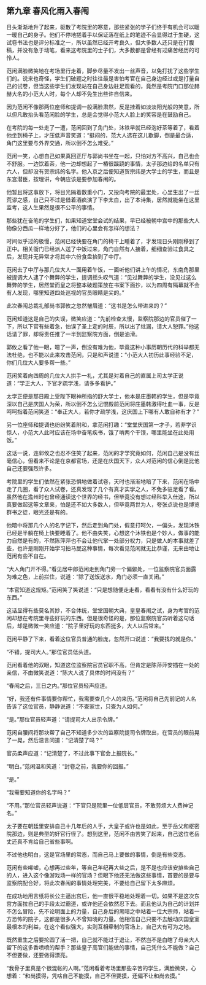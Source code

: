 ## 第九章 **春风化雨入春闱**

日头渐渐地升了起来，驱散了考院里的寒意，那些紧张的学子们终于有机会可以暖一暖自己的身子。他们不停地搓着手以保证落在纸上的笔迹不会显得过于生硬，这试卷书法也是评分标准之一，所以虽然已经开考良久，但大多数人还只是在打腹稿，并没有急于动笔，看来这考院里的士子们，大多数都是曾经有过痛苦经历的可怜人。

范闲满脸微笑地在考场里行走着，脚步尽量不发出一丝声音，以免打扰了这些学生们的。说来也奇怪，学生们破题之时往往最是害怕考官在自己身边经过或是打量自己的试卷，但当这些学生们发现站在自己身边驻足观看的，竟然是考院门口那位赫赫大名的小范大人时，每个人却不免生出些许自信来。

因为范闲不像那两位座师和提调一般满脸肃然，反是挂着如淡淡阳光般的笑意，所以但凡敢抬头看范闲脸的学生，总是会觉得小范大人脸上的笑容是在鼓励自己。

在考院的每一处走了一遭，范闲回到了角门处，沐铁早就已经泡好茶等着了，看着他坐到椅子上，才压低声音笑道：“挺闷的，范大人选在这儿歇脚，倒是最合适，角门这里要与外界交通，所以倒不怎么难受。”

范闲一笑，心想自己如果真回正厅与郭尚书坐在一起，只怕对方不高兴，自己也会不舒服。一边饮着茶，他一边却想起了一樁很蹊跷的事情，太子那边给的名单只有六人，但却没有贺宗纬的名字。他入京之后便知道贺宗纬是大学士的学生，而且是东宫潜臣，按理讲，今朝应该是要参加春闱的。

他暂且将这事放下，将目光隔着数重小门，又投向考院的最里处，心里生出了一丝荒谬之感，自己只不过是借着酒疯演了下李太白，出了本诗集，居然就能坐在这里监考，这人生果然是很不公平的事情。

那些犹在奋笔的学生们，如果知道堂堂会试的结果，早已经被朝中宫中的那些大人物像分西瓜一样地分好了，他们的心里会有怎样的想法？

时间似乎过的极慢，范闲已经快要在角门的椅干上睡着了，才发现日头刚刚移到了正中。相关衙门已经派人送了中饭过来，角门自然有人接着，细细查验过食具之后，发现并无异常才将其中六份食盘抬到了中厅。

范闲去了中厅与那几位大人一面用着午饭，一面听他们讲上午的情况，东南角那里被提调大人逮了个舞弊的学生，提调摇头叹气道：“见过舞弊的学生，没见过这么舞弊的学生，居然堂而皇之将整本破题策放在书案下面抄，以为四周有隔幕就不会有人发现，哪里知道四处巡视的官员眼睛是尖的。”

此次春闱总裁礼部尚书郭攸之忽然皱眉道：“这书是怎么带进来的？”

范闲知道这是自己的失误，微笑应道：“先前检查太慢，监察院那边的官员催了一下，所以下官有些着急，怕误了圣上定的时辰，所以出了纰漏，请大人恕罪。”他这话请了罪，却将责任推了一半到监察院方面，倒是油滑。

郭攸之看了他一眼，嗯了一声，倒没有难为他，毕竟这种小事历朝历代的科举都无法杜绝，也不能以此来攻击范闲，只是和声说道：“小范大人初历此事经验不足，你们几位大人要多帮一些。”

范闲笑着向四周的几位大人拱手一礼，尤其是对着自己的直属上司太学正说道：“学正大人，下官才疏学浅，请多多看护。”

太学正便是那日殿上受陛下眼神所指的舒大学士，他本是庄墨韩的学生，但是毕竟深以自己是庆国人为荣，所以倒不怎么记恨殿前范闲将庄墨韩激得吐血一事，反是呵呵指着范闲笑道：“奉正大人，若你才疏学浅，这庆国上下哪有人敢自称有才？”

另一位座师和提调也纷纷笑着附和，拿范闲打趣：“堂堂庆国第一才子，若非学识惊人，小范大人此时应该在场中奋笔疾书，饿了啃两个干馍，哪里能坐在此处用饭。”

这话一说，连郭攸之也忍不住笑了起来，范闲的才学究竟如何，范闲自己是没有丝毫信心，但看来不论是在京都官场，还是在庆国天下，众人对范闲的信心倒是比他自己还要强烈许多。

考院里的学生们依然在紧张恐惧地做着试卷，天时也渐渐地暗了下来，范闲在场中走了几圈，看了众人试卷，还真发现了几个有真才实学之人，不免多驻足看了看。虽然他在澹州时也曾经通读这个世界的经书，但毕竟没有想过经科举入仕途，所以真要做起这等文章来，怕是还不如大多数人，但毕竟两世为人，夸张点说也是博览群书之徒，眼光还是有的。

他暗中将那几个人的名字记下，然后走到角门处，假意打呵欠，一偏头，发现沐铁已经是半躺在椅上快要睡着了。他不由失笑，心想这个沐铁也是个妙人，做事的能力自然是有的，不然陈萍萍也不会让他代掌一处部分权力，只是做人的本事就差了些，也许是刚刚开始学习拍马屁这种事情，每次看见范闲就无比恭谨，无来由地让范闲有些不自在。

“大人角门开不得。”看见居中郎范闲走到角门旁一个偏僻处，一位监察院官员面露为难之色，上前拦住，说道：“除了送饭送水，角门必须一直关闭。”

“本官知道这规矩。”范闲笑了笑说道：“只是想随便走走看，看看有没有什么好玩的东西。”

这话显得有些莫名其妙，不合体统，堂堂国朝大典，皇皇春闱之试，身为考官的范闲却想在考院里寻些好玩的东西。但是很奇怪的是，那位监察院官员听着这句话后，却是微微一笑应道：“院子里好玩的东西挺多，大人以后常来。”

范闲平静了下来，看着这位官员普通的脸庞，忽然开口说道：“我要找的就是你。”

“不错，提司大人。”那位官员低头道。

范闲看着他的双眼，知道这位监察院官员官职不高，但肯定是陈萍萍安插在一处的亲信，不由微笑说道：“陈大人说了具体的时间没有？”

“春闱之后，三日之内。”那位官员轻声应道。

“好，我还有件事情要你帮忙，我需要查几个人的来历。”范闲将自己先前记的人名告诉了这位官员，静静说道：“不查家世，只查为人如何。”

“是。”那位官员轻声道：“请提司大人出示令牌。”

范闲自腰间将那块帮了自己不知道多少次的监察院提司令牌取出，在官员的眼前晃了一晃，然后温言问道：“记清楚了吗？”

官员柔声应道：“记清楚了，不过此事下官会上报院长。”

“明白。”范闲温和笑道：“封卷之前，我要你的回报。”

“是。”

“我需要知道你的名字吗？”

“不用。”那位官员轻声说道：“下官只是院里一位低层官员，不敢劳烦大人费神记名。”

太子要在朝廷里安排自己十几年后的人手，大皇子或许也是如此，至于岳父和枢密院那边，则是典型的奸官行径了。想到这里，范闲不由苦笑了起来，自己这位老岳丈还真不肯给自己省些事啊。

不过他也明白，这是官场里的常态，而自己马上要做的事情，倒是有些变态。

范闲有些唏嘘，心想再过些年，等自己年纪再大些之后，是不是也应该安排些自己的人，进入这个像游戏场一样的官场？但眼下他还无法做这些事情，首要的是要与监察院配合好，将此次春闱的事情处理完美，不要给自己留下太多麻烦。

在成功地用言纸将长公主逼出宫后，他一直很平稳地处理着一切。如果不是这次东宫方面拉自己的手段太过霸道，或许他还会依然忍下去。而且他认为自己的计划并不怎么冒险，先不论明面上的力量，自己身后的黑暗之中站着一位大宗师，站着一方恐怖的院子，这都是很多人不曾知晓的力量。他相信自己只要不去触动庆国皇室最根本的利益，在这个看似强大，实则互相牵制的官场上，自己大有可为之地。

既然重生之后要抡圆了活一把，自己就不能过于退让，不然岂不是白瞎了母亲大人留下的这多香喷喷的帮手？那些皇子高官们能做的事情，自己凭什么不能做？自己不但要做，还要做得漂亮。

“我骨子里真是个很混帐的人啊。”范闲看着考场里那些辛苦的学生，满脸微笑，心想着：“和尚摸得，凭啥自己不能摸，自己不但要摸，还偏不让和尚去摸。”

